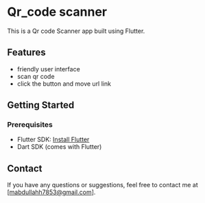 # Qr_code scanner

This is a Qr code Scanner app built using Flutter.

## Features

- friendly user interface
- scan qr code
- click the button and move url link


## Getting Started

### Prerequisites

- Flutter SDK: [Install Flutter](https://flutter.dev/docs/get-started/install)
- Dart SDK (comes with Flutter)


## Contact

If you have any questions or suggestions, feel free to contact me at [mabdullahh7853@gmail.com].
 

 
